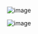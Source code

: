 ![image](https://github.com/user-attachments/assets/ded6973b-0f33-4e20-85ea-55d8c5b4bd79)


![image](https://github.com/user-attachments/assets/486209a9-746d-4419-b6a9-9418d38f1d79)

